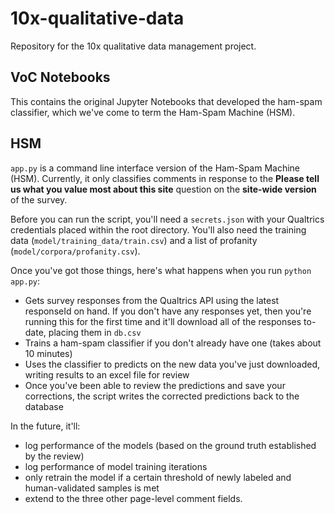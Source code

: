 # 10x-qualitative-data
Repository for the 10x qualitative data management project. 

## VoC Notebooks
This contains the original Jupyter Notebooks that developed the ham-spam classifier, which we've come to term the Ham-Spam Machine (HSM).

## HSM
`app.py` is a command line interface version of the Ham-Spam Machine (HSM). Currently, it only classifies comments in response to the **Please tell us what you value most about this site** question on the **site-wide version** of the survey.

Before you can run the script, you'll need a `secrets.json` with your Qualtrics credentials placed within the root directory. You'll also need the training data (`model/training_data/train.csv`) and a list of profanity (`model/corpora/profanity.csv`). 

Once you've got those things, here's what happens when you run `python app.py`:
 - Gets survey responses from the Qualtrics API using the latest responseId on hand. If you don't have any responses yet, then you're running this for the first time and it'll download all of the responses to-date, placing them in `db.csv`
 - Trains a ham-spam classifier if you don't already have one (takes about 10 minutes)
 - Uses the classifier to predicts on the new data you've just downloaded, writing results to an excel file for review
 - Once you've been able to review the predictions and save your corrections, the script writes the corrected predictions back to the database
 
 In the future, it'll:
 - log performance of the models (based on the ground truth established by the review)
 - log performance of model training iterations
 - only retrain the model if a certain threshold of newly labeled and human-validated samples is met
 - extend to the three other page-level comment fields.
